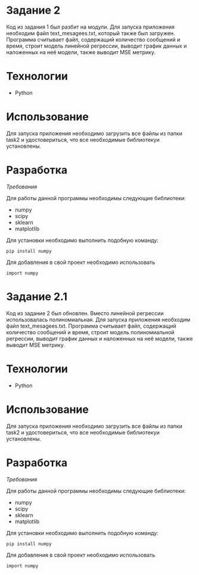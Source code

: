 # **Задание 2**
Код из задания 1 был разбит на модули. Для запуска приложения необходим файл text_mesagees.txt, который также был загружен. 
Программа считывает файл, содержащий количество сообщений и время, строит модель линейной регрессии, выводит график данных и наложенных на неё модели, также выводит MSE метрику.

# **Технологии**

* Python

# **Использование**

Для запуска приложения необходимо загрузить все файлы из папки task2 и удостовериться, что все необходимые библиотекуи установлены.

# **Разработка**

*Требования*

Для работы данной программы необходимы следующие библиотеки:

* numpy 
* scipy
* sklearn
* matplotlib 

Для установки необходимо выполнить подобную команду:
```
pip install numpy
```

Для добавления в свой проект необходимо использовать

```
import numpy
```

# **Задание 2.1**
Код из задание 2 был обновлен. Вместо линейной регрессии использовалась полиномиальная. Для запуска приложения необходим файл text_mesagees.txt.
Программа считывает файл, содержащий количество сообщений и время, строит модель полиномиальной регрессии, выводит график данных и наложенных на неё модели, также выводит MSE метрику.

# **Технологии**

* Python

# **Использование**

Для запуска приложения необходимо загрузить все файлы из папки task2 и удостовериться, что все необходимые библиотекуи установлены.

# **Разработка**

*Требования*

Для работы данной программы необходимы следующие библиотеки:

* numpy 
* scipy
* sklearn
* matplotlib 

Для установки необходимо выполнить подобную команду:
```
pip install numpy
```

Для добавления в свой проект необходимо использовать

```
import numpy
```
